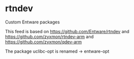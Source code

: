 # rtndev
Custom Entware packages

This feed is based on
https://github.com/Entware/rtndev
and
https://github.com/zyxmon/rtndev-arm
and
https://github.com/zyxmon/qdev-arm

The package uclibc-opt is renamed -> entware-opt
